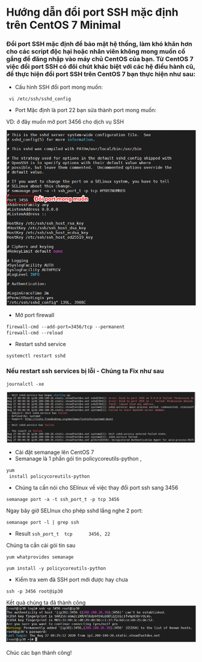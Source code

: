 # Hướng dẫn đổi port SSH mặc định trên CentOS 7 Minimal

### Đổi port SSH mặc định để bảo mật hệ thống, làm khó khăn hơn cho các script độc hại hoặc nhân viên không mong muốn cố gắng để đăng nhập vào máy chủ CentOS của bạn. Từ CentOS 7 việc đổi port SSH có đôi chút khác biệt với các hệ điều hành cũ, để thực hiện đổi port SSH trên CentOS 7 bạn thực hiện như sau:

- Cấu hình SSH đổi port mong muốn:
```
 vi /etc/ssh/sshd_config
```
- Port Mặc định là port 22 bạn sửa thành port mong muốn:

VD: ở đây muốn mở port 3456 cho dịch vụ SSH

![ChangePortSSH](Image/ChangePortSSH.png)

- Mở port firewall
```
firewall-cmd --add-port=3456/tcp --permanent
firewall-cmd --reload
```
- Restart sshd service
```
systemctl restart sshd
```
### Nếu restart ssh services bị lỗi - Chúng ta Fix như sau
```
journalctl -xe
```
![ChangePortSSH](Image/ChangePortSSH1.png)

- Cài đặt semanage lên CentOS 7
- Semanage là 1 phần gói tin policycoreutils-python ,
```
yum
 install policycoreutils-python
```
- Chúng ta cần nói cho SElinux về việc thay đổi port ssh sang 3456
```
semanage port -a -t ssh_port_t -p tcp 3456
```
Ngay bây giờ SELInux cho phép sshd lắng nghe 2 port:
```
semanage port -l | grep ssh
```
- Result
``ssh_port_t  tcp      3456, 22
``

Chúng ta cần cài gói tin sau
```
yum whatprovides semanage
```
```
yum install -y policycoreutils-python
```
- Kiểm tra xem đã SSH port mới được hay chưa
```
ssh -p 3456 root@ip30
```
Kết quả chúng ta đã thành công
![RS](Image/ChangePortSSH2.png)

Chúc các bạn thành công!
